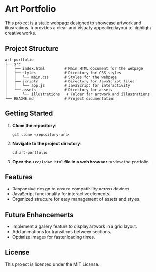 # Art Portfolio

This project is a static webpage designed to showcase artwork and illustrations. It provides a clean and visually appealing layout to highlight creative works.

## Project Structure

```
art-portfolio
├── src
│   ├── index.html         # Main HTML document for the webpage
│   ├── styles             # Directory for CSS styles
│   │   └── main.css       # Styles for the webpage
│   ├── scripts            # Directory for JavaScript files
│   │   └── app.js         # JavaScript for interactivity
│   └── assets             # Directory for assets
│       └── illustrations   # Folder for artwork and illustrations
└── README.md              # Project documentation
```

## Getting Started

1. **Clone the repository**:
   ```
   git clone <repository-url>
   ```

2. **Navigate to the project directory**:
   ```
   cd art-portfolio
   ```

3. **Open the `src/index.html` file in a web browser** to view the portfolio.

## Features

- Responsive design to ensure compatibility across devices.
- JavaScript functionality for interactive elements.
- Organized structure for easy management of assets and styles.

## Future Enhancements

- Implement a gallery feature to display artwork in a grid layout.
- Add animations for transitions between sections.
- Optimize images for faster loading times.

## License

This project is licensed under the MIT License.